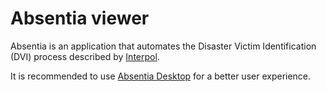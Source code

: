 # Absentia viewer
Absentia is an application that automates the Disaster Victim Identification (DVI) process described by [Interpol](https://www.interpol.int/How-we-work/Forensics/Disaster-Victim-Identification-DVI).

It is recommended to use [Absentia Desktop](https://github.com/lurume84/absentia-desktop) for a better user experience.
